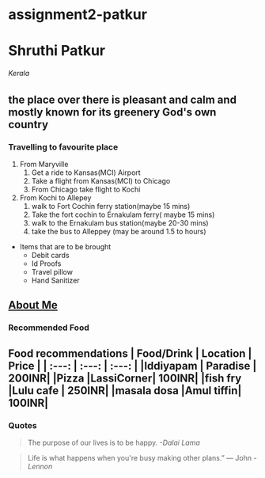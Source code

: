 # assignment2-patkur
# Shruthi Patkur
###### Kerala
the place over there is pleasant and calm and mostly known for its greenery
**God's own country**
---
### Travelling to favourite place
1. From Maryville
   1. Get a ride to Kansas(MCI) Airport
   2. Take a flight from Kansas(MCI) to Chicago
   3. From Chicago take flight to Kochi
2. From Kochi to Allepey
   1. walk to Fort Cochin ferry station(maybe 15 mins)
   2. Take the fort cochin to Ernakulam ferry( maybe 15 mins)
   3. walk to the Ernakulam bus station(maybe 20-30 mins)
   4. take the bus to Alleppey  (may be around 1.5 to hours)
* Items that are to be brought
   * Debit cards
   * Id Proofs
   * Travel pillow
   * Hand Sanitizer

[About Me](AboutMe.md)
---
### Recommended Food
Food recommendations 
| Food/Drink  | Location  | Price |
|   :---:     |   :---:   | :---: |
|Iddiyapam    | Paradise  | 200INR|
|Pizza        |LassiCorner| 100INR|
|fish fry     |Lulu cafe  | 250INR|
|masala dosa  |Amul tiffin| 100INR|
---
### Quotes
>The purpose of our lives is to be happy.
 *-Dalai Lama*

>Life is what happens when you're busy making other plans.” — John   *-Lennon*